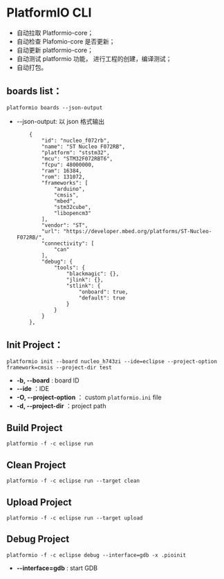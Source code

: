 # PlatformIO CLI

- 自动拉取 Platformio-core；
- 自动检查 Plafomio-core 是否更新；
- 自动更新 platformio-core；
- 自动测试 platformio 功能， 进行工程的创建，编译测试；
- 自动打包。

## boards list：

```shell
platformio boards --json-output
```

- --json-output: 以 json 格式输出

  ```shell
      {
          "id": "nucleo_f072rb",
          "name": "ST Nucleo F072RB",
          "platform": "ststm32",
          "mcu": "STM32F072RBT6",
          "fcpu": 48000000,
          "ram": 16384,
          "rom": 131072,
          "frameworks": [
              "arduino",
              "cmsis",
              "mbed",
              "stm32cube",
              "libopencm3"
          ],
          "vendor": "ST",
          "url": "https://developer.mbed.org/platforms/ST-Nucleo-F072RB/",
          "connectivity": [
              "can"
          ],
          "debug": {
              "tools": {
                  "blackmagic": {},
                  "jlink": {},
                  "stlink": {
                      "onboard": true,
                      "default": true
                  }
              }
          }
      },
  ```

## Init Project：

```shell
platformio init --board nucleo_h743zi --ide=eclipse --project-option framework=cmsis --project-dir test
```

- **-b, --board** : board ID
- **--ide** ：IDE
- **-O, --project-option** ： custom `platformio.ini` file
- **-d, --project-dir** ：project path

## Build  Project

```shell
platformio -f -c eclipse run
```

## Clean  Project

```shell
platformio -f -c eclipse run --target clean
```

## Upload  Project

```shell
platformio -f -c eclipse run --target upload
```

## Debug Project

```shell
platformio -f -c eclipse debug --interface=gdb -x .pioinit
```

- **--interface=gdb** : start GDB 